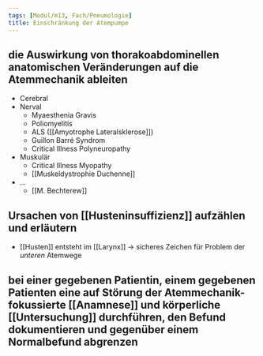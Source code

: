 ```yaml
---
tags: [Modul/m13, Fach/Pneumologie]
title: Einschränkung der Atempumpe
---
```

## die Auswirkung von thorakoabdominellen anatomischen Veränderungen auf die Atemmechanik ableiten

- Cerebral
- Nerval
    - Myaesthenia Gravis
    - Poliomyelitis
    - ALS ([[Amyotrophe Lateralsklerose]])
    - Guillon Barré Syndrom
    - Critical Illness Polyneuropathy
- Muskulär
    - Critical Illness Myopathy
    - [[Muskeldystrophie Duchenne]]
- ...
    - [[M. Bechterew]]

## Ursachen von [[Husteninsuffizienz]] aufzählen und erläutern

- [[Husten]] entsteht im [[Larynx]] → sicheres Zeichen für Problem der *unteren* Atemwege

## bei einer gegebenen Patientin, einem gegebenen Patienten eine auf Störung der Atemmechanik-fokussierte [[Anamnese]] und körperliche [[Untersuchung]] durchführen, den Befund dokumentieren und gegenüber einem Normalbefund abgrenzen

